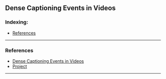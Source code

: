 ## Dense Captioning Events in Videos

### Indexing:

- [References](#References)

---
### References
- [Dense Captioning Events in Videos](https://arxiv.org/pdf/1705.00754.pdf)
- [Project](https://cs.stanford.edu/people/ranjaykrishna/densevid/)
---

